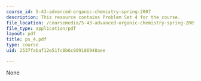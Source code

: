 ```yaml
---
course_id: 5-43-advanced-organic-chemistry-spring-2007
description: This resource contains Problem Set 4 for the course.
file_location: /coursemedia/5-43-advanced-organic-chemistry-spring-2007/2537fabaf12e51fc8b6c809186948aee_ps_4.pdf
file_type: application/pdf
layout: pdf
title: ps_4.pdf
type: course
uid: 2537fabaf12e51fc8b6c809186948aee

---
```

None